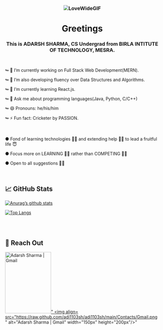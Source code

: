### <p align="center">![LoveWideGIF](https://user-images.githubusercontent.com/69284082/155893933-2b95fbbf-c638-44f8-bdb6-15c88724bd5a.gif)</p>


### <h1 align="center">Greetings</h1> 


<h3 align="center">This is ADARSH SHARMA, CS Undergrad from BIRLA INTITUTE OF TECHNOLOGY, MESRA.</h3>
</br>

↬ 🔭 I’m currently working on Full Stack Web Development(MERN).

↬ 🔧 I’m also developing fluency over Data Structures and Algorithms.

↬ 🌱 I’m currently learning React.js.

↬ 💬 Ask me about programming languages(Java, Python, C/C++)

↬ 😄 Pronouns: he/his/him

↬ ⚡ Fun fact: Cricketer by PASSION.

</br>
          
● Fond of learning technologies 👨‍🏫 and extending help 🤝🏿 to lead a fruitful life 😇

● Focus more on LEARNING ✍🏿 rather than COMPETING 💪🏿

● Open to all suggestions ✌🏿


</br>


## 📈 GitHub Stats



[![Anurag’s github stats](https://github-readme-stats.vercel.app/api?username=adi1103sh)](https://github.com/adi1103sh)


[![Top Langs](https://github-readme-stats.vercel.app/api/top-langs/?username=yushi1007&layout=compact)](https://github.com/adi1103sh)


</br>
</br>

## 📧 Reach Out

<a href="https://www.linkedin.com/in/adarshsharma11/"><img src="https://raw.github.com/adi1103sh/adi1103sh/main/Contacts/Gmail.png" alt="Adarsh Sharma | Gmail" width="150px" height="200px"/>" <img align= src="https://raw.github.com/adi1103sh/adi1103sh/main/Contacts/Gmail.png" alt="Adarsh Sharma | Gmail" width="150px" height="200px"/>" </a>

